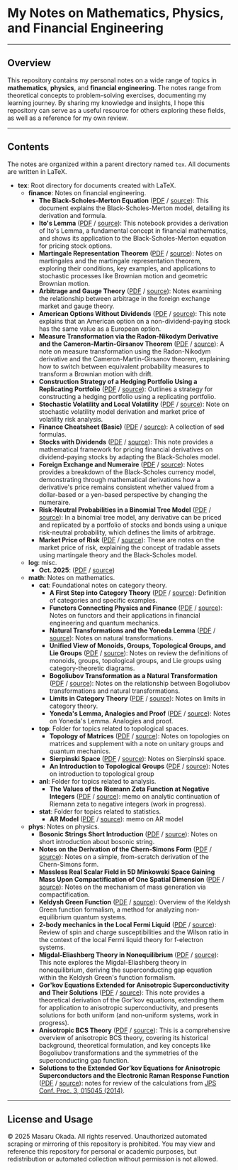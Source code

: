 # My Notes on Mathematics, Physics, and Financial Engineering

---

## Overview

This repository contains my personal notes on a wide range of topics in **mathematics**, **physics**, and **financial engineering**. The notes range from theoretical concepts to problem-solving exercises, documenting my learning journey. By sharing my knowledge and insights, I hope this repository can serve as a useful resource for others exploring these fields, as well as a reference for my own review.

---

## Contents

The notes are organized within a parent directory named `tex`. All documents are written in LaTeX.

- **tex**: Root directory for documents created with LaTeX.
  - **finance**: Notes on financial engineering.
    - **The Black-Scholes-Merton Equation** ([PDF](https://github.com/masaru113/mastex/raw/main/tex/finance/BlackScholesMerton/main.pdf) / [source](https://github.com/masaru113/mastex/blob/main/tex/finance/BlackScholesMerton/main.pdf)): This document explains the Black-Scholes-Merton model, detailing its derivation and formula.
    - **Ito's Lemma** ([PDF](https://github.com/masaru113/mastex/raw/main/tex/finance/ItoLemma/main.pdf) / [source](https://github.com/masaru113/mastex/blob/main/tex/finance/ItoLemma/main.pdf)): This notebook provides a derivation of Ito's Lemma, a fundamental concept in financial mathematics, and shows its application to the Black-Scholes-Merton equation for pricing stock options.
    - **Martingale Representation Theorem** ([PDF](https://github.com/masaru113/mastex/raw/main/tex/finance/MartingaleRepresentationTheorem/main.pdf) / [source](https://github.com/masaru113/mastex/blob/main/tex/finance/MartingaleRepresentationTheorem/main.pdf)): Notes on martingales and the martingale representation theorem, exploring their conditions, key examples, and applications to stochastic processes like Brownian motion and geometric Brownian motion.
    - **Arbitrage and Gauge Theory** ([PDF](https://github.com/masaru113/mastex/raw/main/tex/finance/GaugeTheoryInForex/main.pdf) / [source](https://github.com/masaru113/mastex/blob/main/tex/finance/GaugeTheoryInForex/main.pdf)): Notes examining the relationship between arbitrage in the foreign exchange market and gauge theory.
    - **American Options Without Dividends** ([PDF](https://github.com/masaru113/mastex/raw/main/tex/finance/NonDividendAmericanOption/main.pdf) / [source](https://github.com/masaru113/mastex/blob/main/tex/finance/NonDividendAmericanOption/main.pdf)): This note explains that an American option on a non-dividend-paying stock has the same value as a European option.
    - **Measure Transformation via the Radon-Nikodym Derivative and the Cameron-Martin-Girsanov Theorem** ([PDF](https://github.com/masaru113/mastex/raw/main/tex/finance/RadonNikodym_CameronMartinGirsanov/main.pdf) / [source](https://github.com/masaru113/mastex/blob/main/tex/finance/RadonNikodym_CameronMartinGirsanov/main.pdf)): A note on measure transformation using the Radon-Nikodym derivative and the Cameron-Martin-Girsanov theorem, explaining how to switch between equivalent probability measures to transform a Brownian motion with drift.
    - **Construction Strategy of a Hedging Portfolio Using a Replicating Portfolio** ([PDF](https://github.com/masaru113/mastex/raw/main/tex/finance/ReplicatingPortfolio/main.pdf) / [source](https://github.com/masaru113/mastex/blob/main/tex/finance/ReplicatingPortfolio/main.pdf)): Outlines a strategy for constructing a hedging portfolio using a replicating portfolio.
    - **Stochastic Volatility and Local Volatility** ([PDF](https://github.com/masaru113/mastex/raw/main/tex/finance/StochasticAndLocalVolatility/main.pdf) / [source](https://github.com/masaru113/mastex/blob/main/tex/finance/StochasticAndLocalVolatility/main.pdf)): Note on stochastic volatility model derivation and market price of volatility risk analysis.
    - **Finance Cheatsheet (Basic)** ([PDF](https://github.com/masaru113/mastex/raw/main/tex/finance/basic_cheat_sheet/main.pdf) / [source](https://github.com/masaru113/mastex/blob/main/tex/finance/basic_cheat_sheet/main.pdf)): A collection of ~~sad~~ formulas.
    - **Stocks with Dividends** ([PDF](https://github.com/masaru113/mastex/raw/main/tex/finance/black_schorles_with_dividend/main.pdf) / [source](https://github.com/masaru113/mastex/blob/main/tex/finance/black_schorles_with_dividend/main.pdf)): This note provides a mathematical framework for pricing financial derivatives on dividend-paying stocks by adapting the Black-Scholes model.
    - **Foreign Exchange and Numeraire** ([PDF](https://github.com/masaru113/mastex/raw/main/tex/finance/forex_and_numeraire/main.pdf) / [source](https://github.com/masaru113/mastex/blob/main/tex/finance/forex_and_numeraire/main.pdf)): Notes provides a breakdown of the Black-Scholes currency model, demonstrating through mathematical derivations how a derivative's price remains consistent whether valued from a dollar-based or a yen-based perspective by changing the numeraire.
    - **Risk-Neutral Probabilities in a Binomial Tree Model** ([PDF](https://github.com/masaru113/mastex/raw/main/tex/finance/risk_neutral_prob_in_binomial_tree/main.pdf) / [source](https://github.com/masaru113/mastex/blob/main/tex/finance/risk_neutral_prob_in_binomial_tree/main.pdf)): In a binomial tree model, any derivative can be priced and replicated by a portfolio of stocks and bonds using a unique risk-neutral probability, which defines the limits of arbitrage.
    - **Market Price of Risk** ([PDF](https://github.com/masaru113/mastex/raw/main/tex/finance/market_price_of_risk/main.pdf) / [source](https://github.com/masaru113/mastex/blob/main/tex/finance/market_price_of_risk/main.pdf)): These are notes on the market price of risk, explaining the concept of tradable assets using martingale theory and the Black-Scholes model.
  - **log**: misc.
    - **Oct. 2025**: ([PDF](https://github.com/masaru113/mastex/raw/main/tex/log/2025/10/main.pdf) / [source](https://github.com/masaru113/mastex/blob/main/tex/log/2025/10/main.pdf))
  - **math**: Notes on mathematics.
    - **cat**: Foundational notes on category theory.
      - **A First Step into Category Theory** ([PDF](https://github.com/masaru113/mastex/raw/main/tex/math/cat/category_first_step/main.pdf) / [source](https://github.com/masaru113/mastex/blob/main/tex/math/cat/category_first_step/main.pdf)): Definition of categories and specific examples.
      - **Functors Connecting Physics and Finance** ([PDF](https://github.com/masaru113/mastex/raw/main/tex/math/cat/functor/main.pdf) / [source](https://github.com/masaru113/mastex/blob/main/tex/math/cat/functor/main.pdf)): Notes on functors and their applications in financial engineering and quantum mechanics.
      - **Natural Transformations and the Yoneda Lemma** ([PDF](https://github.com/masaru113/mastex/raw/main/tex/math/cat/natural_transformation/main.pdf) / [source](https://github.com/masaru113/mastex/blob/main/tex/math/cat/natural_transformation/main.pdf)): Notes on natural transformations.
      - **Unified View of Monoids, Groups, Topological Groups, and Lie Groups** ([PDF](https://github.com/masaru113/mastex/raw/main/tex/math/cat/mon_grp_topg_lie/main.pdf) / [source](https://github.com/masaru113/mastex/blob/main/tex/math/cat/mon_grp_topg_lie/main.pdf)): Notes on review the definitions of monoids, groups, topological groups, and Lie groups using category-theoretic diagrams.
      - **Bogoliubov Transformation as a Natural Transformation** ([PDF](https://github.com/masaru113/mastex/raw/main/tex/math/cat/BogoliubovTrans_as_NaturalTrans/main.pdf) / [source](https://github.com/masaru113/mastex/blob/main/tex/math/cat/BogoliubovTrans_as_NaturalTrans/main.pdf)): Notes on the relationship between Bogoliubov transformations and natural transformations.
      - **Limits in Category Theory** ([PDF](https://github.com/masaru113/mastex/raw/main/tex/math/cat/limit_intro/main.pdf) / [source](https://github.com/masaru113/mastex/blob/main/tex/math/cat/limit_intro/main.pdf)): Notes on limits in category theory.
      - **Yoneda's Lemma, Analogies and Proof** ([PDF](https://github.com/masaru113/mastex/raw/main/tex/math/cat/Yoneda/main.pdf) / [source](https://github.com/masaru113/mastex/blob/main/tex/math/cat/Yoneda/main.pdf)): Notes on Yoneda's Lemma. Analogies and proof.
    - **top**: Folder for topics related to topological spaces.
      - **Topology of Matrices** ([PDF](https://github.com/masaru113/mastex/raw/main/tex/math/top/MatrixTopology/main.pdf) / [source](https://github.com/masaru113/mastex/blob/main/tex/math/top/MatrixTopology/main.pdf)): Notes on topologies on matrices and supplement with a note on unitary groups and quantum mechanics.
      - **Sierpinski Space** ([PDF](https://github.com/masaru113/mastex/raw/main/tex/math/top/sierpinski_space/main.pdf) / [source](https://github.com/masaru113/mastex/blob/main/tex/math/top/sierpinski_space/main.pdf)): Notes on Sierpinski space.
      - **An Introduction to Topological Groups** ([PDF](https://github.com/masaru113/mastex/raw/main/tex/math/top/topological_group_first_step/main.pdf) / [source](https://github.com/masaru113/mastex/blob/main/tex/math/top/topological_group_first_step/main.pdf)): Notes on introduction to topological group
    - **anl**: Folder for topics related to analysis.
      - **The Values of the Riemann Zeta Function at Negative Integers** ([PDF](https://github.com/masaru113/mastex/raw/main/tex/math/anl/ZetaAnalyticContinuation/main.pdf) / [source](https://github.com/masaru113/mastex/blob/main/tex/math/anl/ZetaAnalyticContinuation/main.pdf)): memo on analytic continuation of Riemann zeta to negative integers (work in progress).
    - **stat**: Folder for topics related to statistics.
      - **AR Model** ([PDF](https://github.com/masaru113/mastex/raw/main/tex/math/stat/AR/main.pdf) / [source](https://github.com/masaru113/mastex/blob/main/tex/math/stat/AR/main.pdf)): memo on AR model
  - **phys**: Notes on physics.
    - **Bosonic Strings Short Introduction** ([PDF](https://github.com/masaru113/mastex/raw/main/tex/phys/BozonicString/main.pdf) / [source](https://github.com/masaru113/mastex/blob/main/tex/phys/BozonicString/main.pdf)): Notes on short introduction about bosonic string.
    - **Notes on the Derivation of the Chern-Simons Form** ([PDF](https://github.com/masaru113/mastex/raw/main/tex/phys/ChernSimonsForm/main.pdf) / [source](https://github.com/masaru113/mastex/blob/main/tex/phys/ChernSimonsForm/main.pdf)): Notes on a simple, from-scratch derivation of the Chern-Simons form.
    - **Massless Real Scalar Field in 5D Minkowski Space Gaining Mass Upon Compactification of One Spatial Dimension** ([PDF](https://github.com/masaru113/mastex/raw/main/tex/phys/KaluzaKleinMassGeneration/main.pdf) / [source](https://github.com/masaru113/mastex/blob/main/tex/phys/KaluzaKleinMassGeneration/main.pdf)): Notes on the mechanism of mass generation via compactification.
    - **Keldysh Green Function** ([PDF](https://github.com/masaru113/mastex/raw/main/tex/phys/KeldyshGreenFunction/main.pdf) / [source](https://github.com/masaru113/mastex/blob/main/tex/phys/KeldyshGreenFunction/main.pdf)): Overview of the Keldysh Green function formalism, a method for analyzing non-equilibrium quantum systems.
    - **2-body mechanics in the Local Fermi Liquid** ([PDF](https://github.com/masaru113/mastex/raw/main/tex/phys/LocalFermiLiquid/main.pdf) / [source](https://github.com/masaru113/mastex/blob/main/tex/phys/LocalFermiLiquid/main.pdf)): Review of spin and charge susceptibilities and the Wilson ratio in the context of the local Fermi liquid theory for f-electron systems.
    - **Migdal-Eliashberg Theory in Nonequilibrium** ([PDF](https://github.com/masaru113/mastex/raw/main/tex/phys/MigdalEliashberg/main.pdf) / [source](https://github.com/masaru113/mastex/blob/main/tex/phys/MigdalEliashberg/main.pdf)): This note explores the Migdal-Eliashberg theory in nonequilibrium, deriving the superconducting gap equation within the Keldysh Green's function formalism.
    - **Gor'kov Equations Extended for Anisotropic Superconductivity and Their Solutions** ([PDF](https://github.com/masaru113/mastex/raw/main/tex/phys/anisotropic_gorkov/main.pdf) / [source](https://github.com/masaru113/mastex/blob/main/tex/phys/anisotropic_gorkov/main.pdf)): This note provides a theoretical derivation of the Gor'kov equations, extending them for application to anisotropic superconductivity, and presents solutions for both uniform (and non-uniform systems, work in progress).
    - **Anisotropic BCS Theory** ([PDF](https://github.com/masaru113/mastex/raw/main/tex/phys/anisotropic_superconductivity/main.pdf) / [source](https://github.com/masaru113/mastex/blob/main/tex/phys/anisotropic_superconductivity/main.pdf)): This is a comprehensive overview of anisotropic BCS theory, covering its historical background, theoretical formulation, and key concepts like Bogoliubov transformations and the symmetries of the superconducting gap function.
    - **Solutions to the Extended Gor’kov Equations for Anisotropic Superconductors and the Electronic Raman Response Function** ([PDF](https://github.com/masaru113/mastex/raw/main/tex/phys/extended_gorkov_anisotropic_raman/main.pdf) / [source](https://github.com/masaru113/mastex/blob/main/tex/phys/extended_gorkov_anisotropic_raman/main.pdf)): notes for review of the calculations from [JPS Conf. Proc. 3, 015045 (2014)](https://journals.jps.jp/doi/10.7566/JPSCP.3.015045).

---

## License and Usage

© 2025 Masaru Okada. All rights reserved.
Unauthorized automated scraping or mirroring of this repository is prohibited.
You may view and reference this repository for personal or academic purposes, but redistribution or automated collection without permission is not allowed.